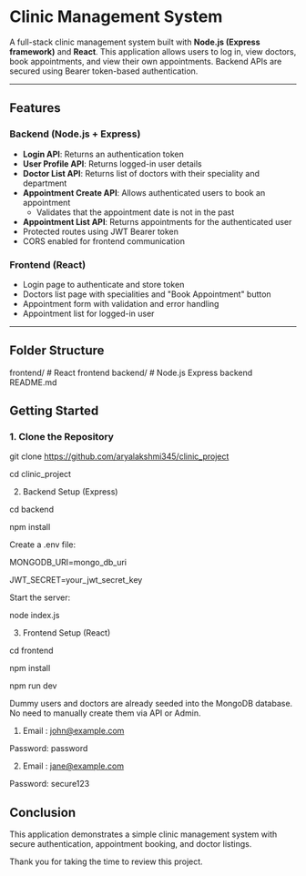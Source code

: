 # Clinic Management System

A full-stack clinic management system built with **Node.js (Express framework)** and **React**. This application allows users to log in, view doctors, book appointments, and view their own appointments. Backend APIs are secured using Bearer token-based authentication.

---

## Features

### Backend (Node.js + Express)
- **Login API**: Returns an authentication token
- **User Profile API**: Returns logged-in user details
- **Doctor List API**: Returns list of doctors with their speciality and department
- **Appointment Create API**: Allows authenticated users to book an appointment
  - Validates that the appointment date is not in the past
- **Appointment List API**: Returns appointments for the authenticated user
- Protected routes using JWT Bearer token
- CORS enabled for frontend communication

### Frontend (React)
- Login page to authenticate and store token
- Doctors list page with specialities and "Book Appointment" button
- Appointment form with validation and error handling
- Appointment list for logged-in user

---

## Folder Structure

frontend/ # React frontend
backend/ # Node.js Express backend
README.md



##  Getting Started

### 1. Clone the Repository


git clone https://github.com/aryalakshmi345/clinic_project

cd clinic_project 

2. Backend Setup (Express)

cd backend

npm install

Create a .env file:

MONGODB_URI=mongo_db_uri

JWT_SECRET=your_jwt_secret_key

Start the server:

node index.js

3. Frontend Setup (React)

cd  frontend

npm install

npm run dev




Dummy users and doctors are already seeded into the MongoDB database. No need to manually create them via API or Admin.

1. Email : john@example.com

Password:  password

2. Email : jane@example.com

Password:  secure123

## Conclusion

This application demonstrates a simple clinic management system with secure authentication, appointment booking, and doctor listings. 

Thank you for taking the time to review this project.


